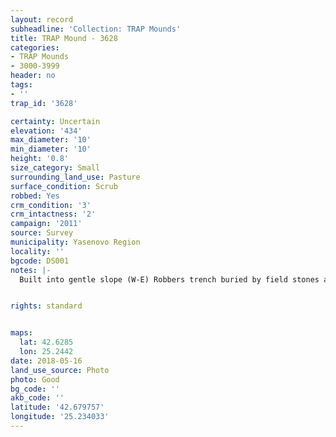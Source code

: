 ```yaml
---
layout: record
subheadline: 'Collection: TRAP Mounds'
title: TRAP Mound - 3628
categories:
- TRAP Mounds
- 3000-3999
header: no
tags:
- ''
trap_id: '3628'

certainty: Uncertain
elevation: '434'
max_diameter: '10'
min_diameter: '10'
height: '0.8'
size_category: Small
surrounding_land_use: Pasture
surface_condition: Scrub
robbed: Yes
crm_condition: '3'
crm_intactness: '2'
campaign: '2011'
source: Survey
municipality: Yasenovo Region
locality: ''
bgcode: DS001
notes: |-
  Built into gentle slope (W-E) Robbers trench buried by field stones and partly overgrown.


rights: standard


maps:
  lat: 42.6285
  lon: 25.2442
date: 2018-05-16
land_use_source: Photo
photo: Good
bg_code: ''
akb_code: ''
latitude: '42.679757'
longitude: '25.234033'
---
```


